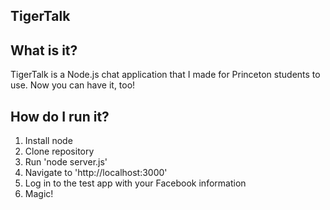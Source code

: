 ## TigerTalk

## What is it?

TigerTalk is a Node.js chat application that I made for Princeton students to use.
Now you can have it, too!

## How do I run it?

1. Install node
2. Clone repository
3. Run 'node server.js'
4. Navigate to 'http://localhost:3000'
4. Log in to the test app with your Facebook information
5. Magic!
